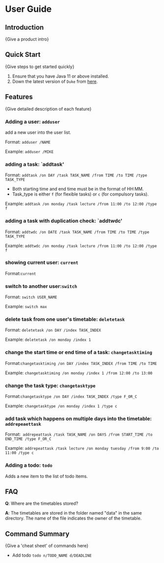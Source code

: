 # User Guide

## Introduction

{Give a product intro}

## Quick Start

{Give steps to get started quickly}

1. Ensure that you have Java 11 or above installed.
2. Down the latest version of `Duke` from [here](http://link.to/duke).

## Features 

{Give detailed description of each feature}

### Adding a user: `adduser`

add a new user into the user list.

Format: `adduser /NAME`

Example: `adduser /MIKE`

### adding a task: `addtask'

Format: `addtask /on DAY /task TASK_NAME /from TIME /to TIME /type TASK_TYPE`
* Both starting time and end time must be in the format of HH:MM.
* Task_type is either `f` (for flexible tasks) or `c` (for compulsory tasks).

Example: `addtask /on monday /task lecture /from 11:00 /to 12:00 /type f`
### adding a task with duplication check: `addtwdc'

Format: `addtwdc /on DATE /task TASK_NAME /from TIME /to TIME /type TASK_TYPE`

Example: `addtwdc /on monday /task lecture /from 11:00 /to 12:00 /type f`

### showing current user: `current`

Format:`current`

### switch to another user:`switch`

Format: `switch USER_NAME`

Example: `switch max`

### delete task from one user's timetable: `deletetask`

Format: `deletetask /on DAY /index TASK_INDEX`

Example: `deletetask /on monday /index 1`

### change the start time or end time of a task: `changetasktiming`

Format:`changetasktiming /on DAY /index TASK_INDEX /from TIME /to TIME`

Example: `changetasktiming /on monday /index 1 /from 12:00 /to 13:00`

### change the task type: `changetasktype`

Format:`changetasktype /on DAY /index TASK_INDEX /type F_OR_C`

Example: `changetasktype /on monday /index 1 /type c`

### add task which happens on multiple days into the timetable: `addrepeaettask`

Format:` addrepeattask /task TASK_NAME /on DAYS /from START_TIME /to END_TIME /type F_OR_C`

Example: `addrepeattask /task lecture /on monday tuesday /from 9:00 /to 11:00 /type c`

### Adding a todo: `todo`
Adds a new item to the list of todo items.

## FAQ

**Q**: Where are the timetables stored?

**A**: The timetables are stored in the folder named "data" in the same directory. 
The name of the file indicates the owner of the timetable.

## Command Summary

{Give a 'cheat sheet' of commands here}

* Add todo `todo n/TODO_NAME d/DEADLINE`
